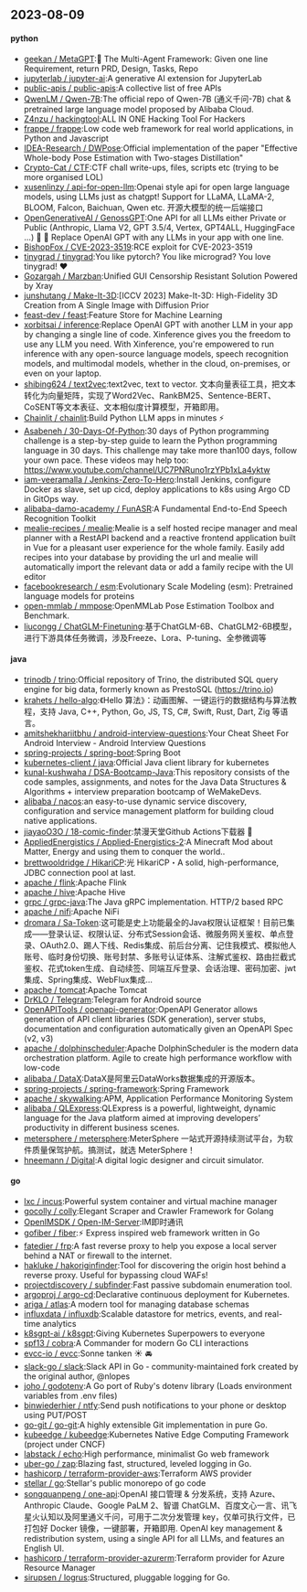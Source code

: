 ## 2023-08-09

#### python
* [geekan / MetaGPT](https://github.com/geekan/MetaGPT):🌟
The Multi-Agent Framework: Given one line Requirement, return PRD, Design, Tasks, Repo
* [jupyterlab / jupyter-ai](https://github.com/jupyterlab/jupyter-ai):A generative AI extension for JupyterLab
* [public-apis / public-apis](https://github.com/public-apis/public-apis):A collective list of free APIs
* [QwenLM / Qwen-7B](https://github.com/QwenLM/Qwen-7B):The official repo of Qwen-7B (通义千问-7B) chat & pretrained large language model proposed by Alibaba Cloud.
* [Z4nzu / hackingtool](https://github.com/Z4nzu/hackingtool):ALL IN ONE Hacking Tool For Hackers
* [frappe / frappe](https://github.com/frappe/frappe):Low code web framework for real world applications, in Python and Javascript
* [IDEA-Research / DWPose](https://github.com/IDEA-Research/DWPose):Official implementation of the paper "Effective Whole-body Pose Estimation with Two-stages Distillation"
* [Crypto-Cat / CTF](https://github.com/Crypto-Cat/CTF):CTF chall write-ups, files, scripts etc (trying to be more organised LOL)
* [xusenlinzy / api-for-open-llm](https://github.com/xusenlinzy/api-for-open-llm):Openai style api for open large language models, using LLMs just as chatgpt! Support for LLaMA, LLaMA-2, BLOOM, Falcon, Baichuan, Qwen etc. 开源大模型的统一后端接口
* [OpenGenerativeAI / GenossGPT](https://github.com/OpenGenerativeAI/GenossGPT):One API for all LLMs either Private or Public (Anthropic, Llama V2, GPT 3.5/4, Vertex, GPT4ALL, HuggingFace ...)
🌈
🐂
Replace OpenAI GPT with any LLMs in your app with one line.
* [BishopFox / CVE-2023-3519](https://github.com/BishopFox/CVE-2023-3519):RCE exploit for CVE-2023-3519
* [tinygrad / tinygrad](https://github.com/tinygrad/tinygrad):You like pytorch? You like micrograd? You love tinygrad!
❤️
* [Gozargah / Marzban](https://github.com/Gozargah/Marzban):Unified GUI Censorship Resistant Solution Powered by Xray
* [junshutang / Make-It-3D](https://github.com/junshutang/Make-It-3D):[ICCV 2023] Make-It-3D: High-Fidelity 3D Creation from A Single Image with Diffusion Prior
* [feast-dev / feast](https://github.com/feast-dev/feast):Feature Store for Machine Learning
* [xorbitsai / inference](https://github.com/xorbitsai/inference):Replace OpenAI GPT with another LLM in your app by changing a single line of code. Xinference gives you the freedom to use any LLM you need. With Xinference, you're empowered to run inference with any open-source language models, speech recognition models, and multimodal models, whether in the cloud, on-premises, or even on your laptop.
* [shibing624 / text2vec](https://github.com/shibing624/text2vec):text2vec, text to vector. 文本向量表征工具，把文本转化为向量矩阵，实现了Word2Vec、RankBM25、Sentence-BERT、CoSENT等文本表征、文本相似度计算模型，开箱即用。
* [Chainlit / chainlit](https://github.com/Chainlit/chainlit):Build Python LLM apps in minutes
⚡️
* [Asabeneh / 30-Days-Of-Python](https://github.com/Asabeneh/30-Days-Of-Python):30 days of Python programming challenge is a step-by-step guide to learn the Python programming language in 30 days. This challenge may take more than100 days, follow your own pace. These videos may help too: https://www.youtube.com/channel/UC7PNRuno1rzYPb1xLa4yktw
* [iam-veeramalla / Jenkins-Zero-To-Hero](https://github.com/iam-veeramalla/Jenkins-Zero-To-Hero):Install Jenkins, configure Docker as slave, set up cicd, deploy applications to k8s using Argo CD in GitOps way.
* [alibaba-damo-academy / FunASR](https://github.com/alibaba-damo-academy/FunASR):A Fundamental End-to-End Speech Recognition Toolkit
* [mealie-recipes / mealie](https://github.com/mealie-recipes/mealie):Mealie is a self hosted recipe manager and meal planner with a RestAPI backend and a reactive frontend application built in Vue for a pleasant user experience for the whole family. Easily add recipes into your database by providing the url and mealie will automatically import the relevant data or add a family recipe with the UI editor
* [facebookresearch / esm](https://github.com/facebookresearch/esm):Evolutionary Scale Modeling (esm): Pretrained language models for proteins
* [open-mmlab / mmpose](https://github.com/open-mmlab/mmpose):OpenMMLab Pose Estimation Toolbox and Benchmark.
* [liucongg / ChatGLM-Finetuning](https://github.com/liucongg/ChatGLM-Finetuning):基于ChatGLM-6B、ChatGLM2-6B模型，进行下游具体任务微调，涉及Freeze、Lora、P-tuning、全参微调等

#### java
* [trinodb / trino](https://github.com/trinodb/trino):Official repository of Trino, the distributed SQL query engine for big data, formerly known as PrestoSQL (https://trino.io)
* [krahets / hello-algo](https://github.com/krahets/hello-algo):《Hello 算法》：动画图解、一键运行的数据结构与算法教程，支持 Java, C++, Python, Go, JS, TS, C#, Swift, Rust, Dart, Zig 等语言。
* [amitshekhariitbhu / android-interview-questions](https://github.com/amitshekhariitbhu/android-interview-questions):Your Cheat Sheet For Android Interview - Android Interview Questions
* [spring-projects / spring-boot](https://github.com/spring-projects/spring-boot):Spring Boot
* [kubernetes-client / java](https://github.com/kubernetes-client/java):Official Java client library for kubernetes
* [kunal-kushwaha / DSA-Bootcamp-Java](https://github.com/kunal-kushwaha/DSA-Bootcamp-Java):This repository consists of the code samples, assignments, and notes for the Java Data Structures & Algorithms + interview preparation bootcamp of WeMakeDevs.
* [alibaba / nacos](https://github.com/alibaba/nacos):an easy-to-use dynamic service discovery, configuration and service management platform for building cloud native applications.
* [jiayaoO3O / 18-comic-finder](https://github.com/jiayaoO3O/18-comic-finder):禁漫天堂Github Actions下载器
🧘
* [AppliedEnergistics / Applied-Energistics-2](https://github.com/AppliedEnergistics/Applied-Energistics-2):A Minecraft Mod about Matter, Energy and using them to conquer the world..
* [brettwooldridge / HikariCP](https://github.com/brettwooldridge/HikariCP):光 HikariCP・A solid, high-performance, JDBC connection pool at last.
* [apache / flink](https://github.com/apache/flink):Apache Flink
* [apache / hive](https://github.com/apache/hive):Apache Hive
* [grpc / grpc-java](https://github.com/grpc/grpc-java):The Java gRPC implementation. HTTP/2 based RPC
* [apache / nifi](https://github.com/apache/nifi):Apache NiFi
* [dromara / Sa-Token](https://github.com/dromara/Sa-Token):这可能是史上功能最全的Java权限认证框架！目前已集成——登录认证、权限认证、分布式Session会话、微服务网关鉴权、单点登录、OAuth2.0、踢人下线、Redis集成、前后台分离、记住我模式、模拟他人账号、临时身份切换、账号封禁、多账号认证体系、注解式鉴权、路由拦截式鉴权、花式token生成、自动续签、同端互斥登录、会话治理、密码加密、jwt集成、Spring集成、WebFlux集成...
* [apache / tomcat](https://github.com/apache/tomcat):Apache Tomcat
* [DrKLO / Telegram](https://github.com/DrKLO/Telegram):Telegram for Android source
* [OpenAPITools / openapi-generator](https://github.com/OpenAPITools/openapi-generator):OpenAPI Generator allows generation of API client libraries (SDK generation), server stubs, documentation and configuration automatically given an OpenAPI Spec (v2, v3)
* [apache / dolphinscheduler](https://github.com/apache/dolphinscheduler):Apache DolphinScheduler is the modern data orchestration platform. Agile to create high performance workflow with low-code
* [alibaba / DataX](https://github.com/alibaba/DataX):DataX是阿里云DataWorks数据集成的开源版本。
* [spring-projects / spring-framework](https://github.com/spring-projects/spring-framework):Spring Framework
* [apache / skywalking](https://github.com/apache/skywalking):APM, Application Performance Monitoring System
* [alibaba / QLExpress](https://github.com/alibaba/QLExpress):QLExpress is a powerful, lightweight, dynamic language for the Java platform aimed at improving developers’ productivity in different business scenes.
* [metersphere / metersphere](https://github.com/metersphere/metersphere):MeterSphere 一站式开源持续测试平台，为软件质量保驾护航。搞测试，就选 MeterSphere！
* [hneemann / Digital](https://github.com/hneemann/Digital):A digital logic designer and circuit simulator.

#### go
* [lxc / incus](https://github.com/lxc/incus):Powerful system container and virtual machine manager
* [gocolly / colly](https://github.com/gocolly/colly):Elegant Scraper and Crawler Framework for Golang
* [OpenIMSDK / Open-IM-Server](https://github.com/OpenIMSDK/Open-IM-Server):IM即时通讯
* [gofiber / fiber](https://github.com/gofiber/fiber):⚡️
Express inspired web framework written in Go
* [fatedier / frp](https://github.com/fatedier/frp):A fast reverse proxy to help you expose a local server behind a NAT or firewall to the internet.
* [hakluke / hakoriginfinder](https://github.com/hakluke/hakoriginfinder):Tool for discovering the origin host behind a reverse proxy. Useful for bypassing cloud WAFs!
* [projectdiscovery / subfinder](https://github.com/projectdiscovery/subfinder):Fast passive subdomain enumeration tool.
* [argoproj / argo-cd](https://github.com/argoproj/argo-cd):Declarative continuous deployment for Kubernetes.
* [ariga / atlas](https://github.com/ariga/atlas):A modern tool for managing database schemas
* [influxdata / influxdb](https://github.com/influxdata/influxdb):Scalable datastore for metrics, events, and real-time analytics
* [k8sgpt-ai / k8sgpt](https://github.com/k8sgpt-ai/k8sgpt):Giving Kubernetes Superpowers to everyone
* [spf13 / cobra](https://github.com/spf13/cobra):A Commander for modern Go CLI interactions
* [evcc-io / evcc](https://github.com/evcc-io/evcc):Sonne tanken
☀️
🚘
* [slack-go / slack](https://github.com/slack-go/slack):Slack API in Go - community-maintained fork created by the original author, @nlopes
* [joho / godotenv](https://github.com/joho/godotenv):A Go port of Ruby's dotenv library (Loads environment variables from .env files)
* [binwiederhier / ntfy](https://github.com/binwiederhier/ntfy):Send push notifications to your phone or desktop using PUT/POST
* [go-git / go-git](https://github.com/go-git/go-git):A highly extensible Git implementation in pure Go.
* [kubeedge / kubeedge](https://github.com/kubeedge/kubeedge):Kubernetes Native Edge Computing Framework (project under CNCF)
* [labstack / echo](https://github.com/labstack/echo):High performance, minimalist Go web framework
* [uber-go / zap](https://github.com/uber-go/zap):Blazing fast, structured, leveled logging in Go.
* [hashicorp / terraform-provider-aws](https://github.com/hashicorp/terraform-provider-aws):Terraform AWS provider
* [stellar / go](https://github.com/stellar/go):Stellar's public monorepo of go code
* [songquanpeng / one-api](https://github.com/songquanpeng/one-api):OpenAI 接口管理 & 分发系统，支持 Azure、Anthropic Claude、Google PaLM 2、智谱 ChatGLM、百度文心一言、讯飞星火认知以及阿里通义千问，可用于二次分发管理 key，仅单可执行文件，已打包好 Docker 镜像，一键部署，开箱即用. OpenAI key management & redistribution system, using a single API for all LLMs, and features an English UI.
* [hashicorp / terraform-provider-azurerm](https://github.com/hashicorp/terraform-provider-azurerm):Terraform provider for Azure Resource Manager
* [sirupsen / logrus](https://github.com/sirupsen/logrus):Structured, pluggable logging for Go.
